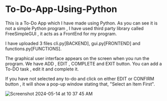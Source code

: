 # To-Do-App-Using-Python
This is a To-Do App which I have made using Python. As you can see it is not a simple Python program , I have used third party library called 
FreeSimpleGUI , it acts as a FrontEnd for my program. 

I have uploaded 3 files cli.py[BACKEND], gui.py[FRONTEND] and functions.py[FUNCTIONS].

The graphical user interface appears on the screen when you run the program. We have ADD , EDIT , COMPLETE and EXIT button.
You can add a To-DO task , edit it and complete it.

If you have not selected any to-do and click on either EDIT or CONFIRM button , it will show a pop-up window stating that,
"Select an Item First".

![Screenshot 2024-05-14 at 10 37 45 AM](https://github.com/ArpitChb2704/To-Do-App-Using-Python/assets/156332722/9dd81ea9-2fcb-4455-918b-36305c0960aa)
